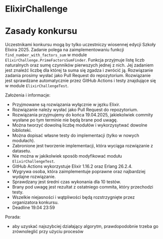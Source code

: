 # ElixirChallenge

# Zasady konkursu

Uczestnikami konkursu mogą by tylko uczestniczy wiosennej edycji Szkoły Elixira 2025.
Zadanie polega na zaimplementowaniu funkcji `find_number_with_factors_sum` w module `ElixirChallenge.PrimeFactorsSumFinder`.
Funkcja przyjmuje listę liczb naturalnych oraz sumę czynników pierwszych jednej z nich.
Jej zadaniem jest znaleźć liczbę dla której ta suma się zgadza i zwrócić ją.
Rozwiązanie zadania prosimy wysłać jako Pull Request do repozytorium.
Rozwiązanie jest sprawdzane automatycznie przez GitHub Actions i testy znajdujące się w module `ElixirChallengeTest`.

Założenia i informacje:

- Przyjmowane są rozwiązania wyłącznie w jęzku Elixir.
- Rozwiązanie należy wysłać jako Pull Request do repozytorium.
- Rozwiązania przyjmujemy do końca 19.04.2025, jakiekolwiek commity wysłane po tym terminie nie będą brane pod uwagę.
- Można tworzyć dowolną liczbę modułów i wykorzysytwać dowolne biblioteki.
- Można dopisać własne testy do implementacji (tylko w nowych modułach).
- Zabronione jest tworzenie implementacji, która wyciąga rozwiązanie z datasetu.
- Nie można w jakikolwiek sposób modyfikować modułu `ElixirChallengeTest`.
- GitHub Actions wykorzystuje Elixir 1.16.2 oraz Erlang 26.2.4.
- Wygrywa osoba, która zaimplementuje poprawne oraz najbardziej wydajne rozwiązanie.
- Sprawdzany jest średni czas wykonania dla 10 testów.
- Brany pod uwagę jest rezultat z ostatniego commita, który przechodzi testy.
- Wszelkie niejasności i wątpliwości będą rozstrzygnięte przez organizatora konkursu.
- Deadline 19.04 23:59

Porada:

- aby uzyskać najszybciej działający algorytm, prawdopodobnie trzeba go zrównoleglić przy użyciu procesów

